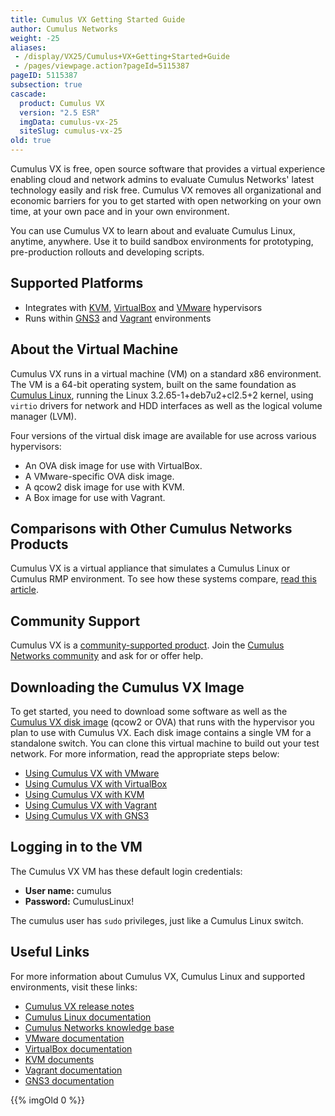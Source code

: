 ```yaml
---
title: Cumulus VX Getting Started Guide
author: Cumulus Networks
weight: -25
aliases:
 - /display/VX25/Cumulus+VX+Getting+Started+Guide
 - /pages/viewpage.action?pageId=5115387
pageID: 5115387
subsection: true
cascade:
  product: Cumulus VX
  version: "2.5 ESR"
  imgData: cumulus-vx-25
  siteSlug: cumulus-vx-25
old: true
---
```

Cumulus VX is free, open source software that provides a virtual
experience enabling cloud and network admins to evaluate Cumulus
Networks' latest technology easily and risk free. Cumulus VX removes all
organizational and economic barriers for you to get started with open
networking on your own time, at your own pace and in your own
environment.

You can use Cumulus VX to learn about and evaluate Cumulus Linux,
anytime, anywhere. Use it to build sandbox environments for prototyping,
pre-production rollouts and developing scripts.

## Supported Platforms

  - Integrates with [KVM](http://www.linux-kvm.org/page/Downloads),
    [VirtualBox](https://www.virtualbox.org/wiki/Downloads) and
    [VMware](https://my.vmware.com/web/vmware/downloads) hypervisors
  - Runs within [GNS3](http://www.gns3.com) and
    [Vagrant](https://www.vagrantup.com) environments

## About the Virtual Machine

Cumulus VX runs in a virtual machine (VM) on a standard x86 environment.
The VM is a 64-bit operating system, built on the same foundation as
[Cumulus Linux](/cumulus-linux), running
the Linux 3.2.65-1+deb7u2+cl2.5+2 kernel, using `virtio` drivers for
network and HDD interfaces as well as the logical volume manager (LVM).

Four versions of the virtual disk image are available for use across
various hypervisors:

  - An OVA disk image for use with VirtualBox.
  - A VMware-specific OVA disk image.
  - A qcow2 disk image for use with KVM.
  - A Box image for use with Vagrant.

## Comparisons with Other Cumulus Networks Products

Cumulus VX is a virtual appliance that simulates a Cumulus Linux or
Cumulus RMP environment. To see how these systems compare, [read this
article](/cumulus-vx-25/Comparing-Cumulus-VX-with-Other-Cumulus-Networks-Products).

## Community Support

Cumulus VX is a [community-supported product](https://support.cumulusnetworks.com/hc/en-us/articles/206382248).
Join the [Cumulus Networks
community](https://community.cumulusnetworks.com/cumulus/categories/cumulus_vx)
and ask for or offer help.

## Downloading the Cumulus VX Image

To get started, you need to download some software as well as the
[Cumulus VX disk
image](https://cumulusnetworks.com/cumulus-vx/download/) (qcow2 or OVA)
that runs with the hypervisor you plan to use with Cumulus VX. Each disk
image contains a single VM for a standalone switch. You can clone this
virtual machine to build out your test network. For more information,
read the appropriate steps below:

  - [Using Cumulus VX with VMware](/cumulus-vx-25/Using-Cumulus-VX-with-VMware/)
  - [Using Cumulus VX with VirtualBox](/cumulus-vx-25/Using-Cumulus-VX-with-VirtualBox/)
  - [Using Cumulus VX with KVM](/cumulus-vx-25/Using-Cumulus-VX-with-KVM)
  - [Using Cumulus VX with Vagrant](/cumulus-vx-25/Using-Cumulus-VX-with-Vagrant)
  - [Using Cumulus VX with GNS3](/cumulus-vx-25/Using-Cumulus-VX-with-GNS3/)

## Logging in to the VM

The Cumulus VX VM has these default login credentials:

  - **User name:** cumulus
  - **Password:** CumulusLinux\!

The cumulus user has `sudo` privileges, just like a Cumulus Linux
switch.

## Useful Links

For more information about Cumulus VX, Cumulus Linux and supported
environments, visit these links:

  - [Cumulus VX release notes](https://support.cumulusnetworks.com/hc/en-us/articles/115002082808)
  - [Cumulus Linux documentation](/cumulus-linux)
  - [Cumulus Networks knowledge base](https://support.cumulusnetworks.com/hc/en-us/)
  - [VMware documentation](https://www.vmware.com/support/pubs/)
  - [VirtualBox documentation](https://www.virtualbox.org/wiki/Documentation)
  - [KVM documents](http://www.linux-kvm.org/page/Documents)
  - [Vagrant documentation](https://docs.vagrantup.com/v2/)
  - [GNS3 documentation](https://community.gns3.com/community/software/documentation)

{{% imgOld 0 %}}
